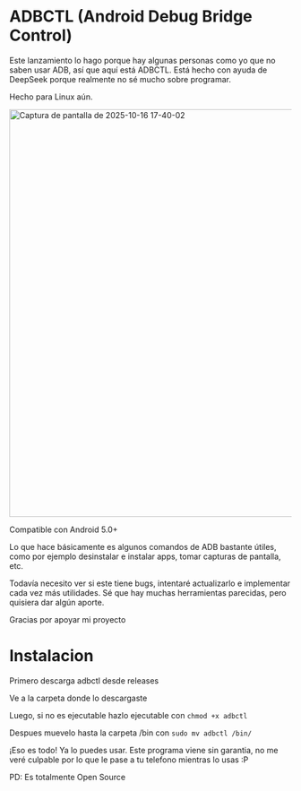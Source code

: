 # ADBCTL (Android Debug Bridge Control)
Este lanzamiento lo hago porque hay algunas personas como yo que no saben usar ADB, así que aquí está ADBCTL. 
Está hecho con ayuda de DeepSeek porque realmente no sé mucho sobre programar.

Hecho para Linux aún.

<img width="510" height="728" alt="Captura de pantalla de 2025-10-16 17-40-02" src="https://github.com/user-attachments/assets/b1ca3b50-68b1-45d8-8e86-345d5e2d3159" />

Compatible con Android 5.0+

Lo que hace básicamente es algunos comandos de ADB bastante útiles, como por ejemplo desinstalar e instalar apps, tomar capturas de pantalla, etc.

Todavía necesito ver si este tiene bugs, intentaré actualizarlo e implementar cada vez más utilidades. Sé que hay muchas herramientas parecidas, pero quisiera dar algún aporte.

Gracias por apoyar mi proyecto

# Instalacion
Primero descarga adbctl desde releases

Ve a la carpeta donde lo descargaste

Luego, si no es ejecutable hazlo ejecutable con `chmod +x adbctl`

Despues muevelo hasta la carpeta /bin con `sudo mv adbctl /bin/`

¡Eso es todo! Ya lo puedes usar. Este programa viene sin garantia, no me veré culpable por lo que le pase a tu telefono mientras lo usas :P

PD: Es totalmente Open Source
